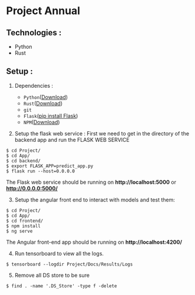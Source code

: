 # Project Annual

## Technologies :

- Python
- Rust

## Setup :

1. Dependencies :

   - `Python`([Download](https://www.python.org/downloads/release/python-368/))
   - `Rust`([Download](https://www.rust-lang.org/tools/install))
   - `git`
   - `Flask`([pip install Flask](https://flask.palletsprojects.com/en/1.1.x/))
   - `NPM`([Download](https://www.npmjs.com/))

2. Setup the flask web service :
   First we need to get in the directory of the backend app and run the FLASK WEB SERVICE

```console
$ cd Project/
$ cd App/
$ cd backend/
$ export FLASK_APP=predict_app.py
$ flask run --host=0.0.0.0
```

The Flask web service should be running on **http://localhost:5000** or **http://0.0.0.0:5000/**

3. Setup the angular front end to interact with models and test them:

```console
$ cd Project/
$ cd App/
$ cd frontend/
$ npm install
$ ng serve
```

The Angular front-end app should be running on **http://localhost:4200/**

4. Run tensorboard to view all the logs.

```console
$ tensorboard --logdir Project/Docs/Results/Logs
```

5. Remove all DS store to be sure

```console
$ find . -name '.DS_Store' -type f -delete
```
